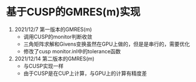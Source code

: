 # 基于CUSP的GMRES(m)实现
1. 2021/12/7 第一版本的GMRES(m)
    * 调用CUSP的monitor判断收敛
    * 三角矩阵求解和Givens变换虽然在GPU上做的，但是是串行的，需要优化
    * 修改了cusp monitor.inl中的tolerance函数
2. 2021/12/14 第二版本的GMRES(m)
    * 与CUSP实现一样
    * 由于CUSP是在CUP上计算，与GPU上的计算有精度差